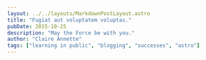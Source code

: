 ```yaml
---
layout: ../../layouts/MarkdownPostLayout.astro
title: "Fugiat aut voluptatem voluptas."
pubDate: 2015-10-25
description: "May the Force be with you."
author: "Claire Annette"
tags: ["learning in public", "blogging", "successes", "astro"]
---
```




